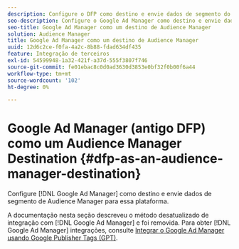 ```yaml
---
description: Configure o DFP como destino e envie dados de segmento do Audience Manager para essa plataforma.
seo-description: Configure o Google Ad Manager como destino e envie dados de segmento do Audience Manager para essa plataforma.
seo-title: Google Ad Manager como um destino de Audience Manager
solution: Audience Manager
title: Google Ad Manager como um destino de Audience Manager
uuid: 12d6c2ce-f0fa-4a2c-8b88-fdad634df435
feature: Integração de terceiros
exl-id: 54599948-1a32-421f-a37d-555f3807f746
source-git-commit: fe01ebac8c0d0ad3630d3853e0bf32f0b00f6a44
workflow-type: tm+mt
source-wordcount: '102'
ht-degree: 0%

---
```


# Google Ad Manager (antigo DFP) como um Audience Manager Destination {#dfp-as-an-audience-manager-destination}

Configure [!DNL Google Ad Manager] como destino e envie dados de segmento de Audience Manager para essa plataforma.

A documentação nesta seção descreveu o método desatualizado de integração com [!DNL Google Ad Manager] e foi removida. Para obter [!DNL Google Ad Manager] integrações, consulte [Integrar o Google Ad Manager usando Google Publisher Tags (GPT)](../integration/gpt-aam-destination/gpt-aam-requirements.md).
